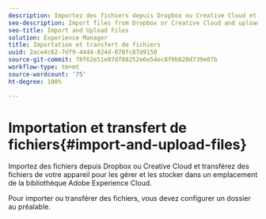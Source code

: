```yaml
---
description: Importez des fichiers depuis Dropbox ou Creative Cloud et transférez des fichiers de votre appareil pour les gérer et les stocker dans un emplacement de la bibliothèque Adobe Experience Cloud.
seo-description: Import files from Dropbox or Creative Cloud and upload files from your devicce to manage and store them in one location in the Adobe Experience Cloud Library.
seo-title: Import and Upload Files
solution: Experience Manager
title: Importation et transfert de fichiers
uuid: 2ace4c62-7df9-4444-824d-078fc87d9150
source-git-commit: 78f62e51e07df88252e6e54ec8f0b620d739e07b
workflow-type: tm+mt
source-wordcount: '75'
ht-degree: 100%

---
```



# Importation et transfert de fichiers{#import-and-upload-files}

Importez des fichiers depuis Dropbox ou Creative Cloud et transférez des fichiers de votre appareil pour les gérer et les stocker dans un emplacement de la bibliothèque Adobe Experience Cloud.

Pour importer ou transférer des fichiers, vous devez configurer un dossier au préalable.
